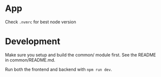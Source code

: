 App
===
Check `.nvmrc` for best node version

Development
===========
Make sure you setup and build the common/ module first. See the README in common/README.md.

Run both the frontend and backend with `npm run dev`.

